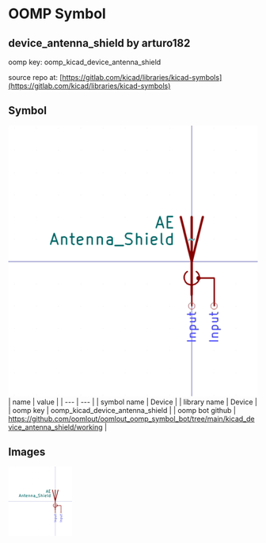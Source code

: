 # OOMP Symbol  
## device_antenna_shield  by arturo182  
  
oomp key: oomp_kicad_device_antenna_shield  
  
source repo at: [https://gitlab.com/kicad/libraries/kicad-symbols](https://gitlab.com/kicad/libraries/kicad-symbols)  
## Symbol  
  
[![working.png](working_600.png)](working.png)  
| name | value | 
| --- | --- | 
| symbol name | Device | 
| library name | Device | 
| oomp key | oomp_kicad_device_antenna_shield | 
| oomp bot github | https://github.com/oomlout/oomlout_oomp_symbol_bot/tree/main/kicad_device_antenna_shield/working | 
## Images  
  
[![working.png](working_140.png)](working.png)  
